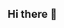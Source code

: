 ## Hi there 👋

<!--
**Gutzu-Encoder/Gutzu-Encoder** is a ✨ _special_ ✨ repository because its `README.md` (this file) appears on your GitHub profile.

My name is Krityotch Manowatthanakul, Nick name: Guts

I'm a medical student at Ramathibodi Hospital (Class of 2024), Mahidol University, Thailand.
Altho I'm a med student, I'm a fond of ML, DL.

I'm interested in 
- NLP: especially clinical language modeling, retrieval-augmented generation (RAG), medical decision support systems and AI tools that improve clinical workflows and reduce physician burden.
- Computer vision: with a focus on medical imaging and analysis, segmentation (U-Net), and diagnostic aid systems.

